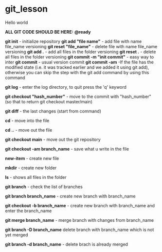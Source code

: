# git_lesson

Hello world

**ALL GIT CODE SHOULD BE HERE:**
**@ready**

**git init** - initialize repository
**git add "file name"** -  add file with name file_name versioning
**git reset "file_name"** - delete file with name file_name versioning
**git add .** - add all files in the folder versioning
**git reset .** - delete all files in the folder versioning
**git commit -m "init commit"** - easy way to inter
**git commit** - usual version commit
**git commit -am** -If the file has the modified state (i.e. it was 
                   tracked earlier and we added it using git add), 
                   otherwise you can skip the step with the git add 
                   command by using this command

**git log** - enter the log directory, to quit press the 'q' keyword

**git checkout "hash_number"** - move to the commit with "hash_number" (so that to return git checkout master/main) 

**git diff** - the last changes (start from command)  

**cd** - move into the file 

**cd ..** - move out the file

**git checkout main** - move out the git repository

**git checkout -am branch_name** - save what u write in the file

**new-item** - create new file

 **mkdir** - create new folder

 **ls** - shows all files in the folder

 **git branch** - check the list of branches
 
 **git branch branch_name** - create new branch with branch_name

 **git checkout -b branch_name** - create new branch with branch_name and enter the branch_name

 **git merge branch_name** - merge branch with changes from branch_name

 **git branch -D branch_name** delete branch with branch_name which is not yet merged


**git branch -d branch_name** - delete brach is already merged